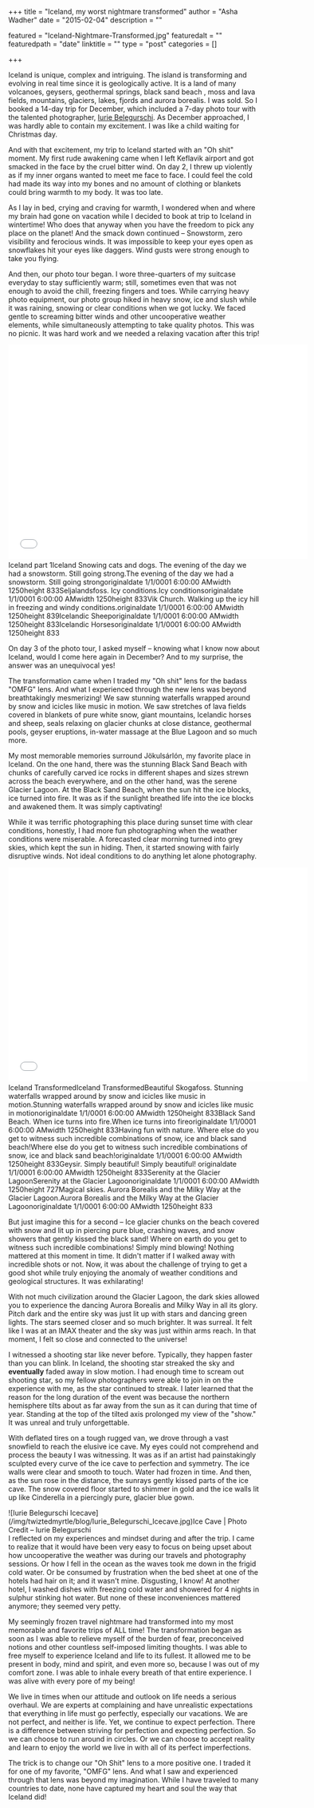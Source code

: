 +++
title = "Iceland, my worst nightmare transformed"
author = "Asha Wadher"
date = "2015-02-04"
description = ""

featured = "Iceland-Nightmare-Transformed.jpg"
featuredalt = ""
featuredpath = "date"
linktitle = ""
type = "post"
categories = []

+++

Iceland is unique, complex and intriguing. The island is transforming and evolving in real time since it is geologically active. It is a land of many volcanoes, geysers, geothermal springs, black sand beach , moss and lava fields, mountains, glaciers, lakes, fjords and aurora borealis. I was sold. So I booked a 14-day trip for December, which included a 7-day photo tour with the talented photographer, <a href="http://www.iuriebelegurschi.com/" target="_blank">Iurie Belegurschi</a>. As December approached, I was hardly able to contain my excitement. I was like a child waiting for Christmas day.

And with that excitement, my trip to Iceland started with an "Oh shit" moment. My first rude awakening came when I left Keflavik airport and got smacked in the face by the cruel bitter wind. On day 2, I threw up violently as if my inner organs wanted to meet me face to face. I could feel the cold had made its way into my bones and no amount of clothing or blankets could bring warmth to my body. It was too late.

As I lay in bed, crying and craving for warmth, I wondered when and where my brain had gone on vacation while I decided to book at trip to Iceland in wintertime! Who does that anyway when you have the freedom to pick any place on the planet! And the smack down continued – Snowstorm, zero visibility and ferocious winds. It was impossible to keep your eyes open as snowflakes hit your eyes like daggers. Wind gusts were strong enough to take you flying.

And then, our photo tour began. I wore three-quarters of my suitcase everyday to stay sufficiently warm; still, sometimes even that was not enough to avoid the chill, freezing fingers and toes. While carrying heavy photo equipment, our photo group hiked in heavy snow, ice and slush while it was raining, snowing or clear conditions when we got lucky. We faced gentle to screaming bitter winds and other uncooperative weather elements, while simultaneously attempting to take quality photos. This was no picnic. It was hard work and we needed a relaxing vacation after this trip!

<iframe width="600" height="430" src="//www.cincopa.com/media-platform/iframe.aspx?fid=AYJAbQs9jOGi" frameborder="0" allowfullscreen scrolling="no"></iframe><noscript><span>Iceland part 1</span><span>Iceland </span><span>Snowing cats and dogs. The evening of the day we had a snowstorm. Still going strong.</span><span>The evening of the day we had a snowstorm. Still going strong</span><span>originaldate</span><span> 1/1/0001 6:00:00 AM</span><span>width</span><span> 1250</span><span>height</span><span> 833</span><span>Seljalandsfoss. Icy conditions.</span><span>Icy conditions</span><span>originaldate</span><span> 1/1/0001 6:00:00 AM</span><span>width</span><span> 1250</span><span>height</span><span> 833</span><span>Vik Church. Walking up the icy hill in freezing and windy conditions.</span><span>originaldate</span><span> 1/1/0001 6:00:00 AM</span><span>width</span><span> 1250</span><span>height</span><span> 839</span><span>Icelandic Sheep</span><span>originaldate</span><span> 1/1/0001 6:00:00 AM</span><span>width</span><span> 1250</span><span>height</span><span> 833</span><span>Icelandic Horses</span><span>originaldate</span><span> 1/1/0001 6:00:00 AM</span><span>width</span><span> 1250</span><span>height</span><span> 833</span></noscript>

On day 3 of the photo tour, I asked myself – knowing what I know now about Iceland, would I come here again in December? And to my surprise, the answer was an unequivocal yes!

The transformation came when I traded my "Oh shit" lens for the badass "OMFG" lens. And what I experienced through the new lens was beyond breathtakingly mesmerizing! We saw stunning waterfalls wrapped around by snow and icicles like music in motion. We saw stretches of lava fields covered in blankets of pure white snow, giant mountains, Icelandic horses and sheep, seals relaxing on glacier chunks at close distance, geothermal pools, geyser eruptions, in-water massage at the Blue Lagoon and so much more.

My most memorable memories surround Jökulsárlón, my favorite place in Iceland. On the one hand, there was the stunning Black Sand Beach with chunks of carefully carved ice rocks in different shapes and sizes strewn across the beach everywhere, and on the other hand, was the serene Glacier Lagoon. At the Black Sand Beach, when the sun hit the ice blocks, ice turned into fire. It was as if the sunlight breathed life into the ice blocks and awakened them. It was simply captivating!

While it was terrific photographing this place during sunset time with clear conditions, honestly, I had more fun photographing when the weather conditions were miserable. A forecasted clear morning turned into grey skies, which kept the sun in hiding. Then, it started snowing with fairly disruptive winds. Not ideal conditions to do anything let alone photography.

<iframe width="600" height="430" src="//www.cincopa.com/media-platform/iframe.aspx?fid=A4NALSssj6Gm" frameborder="0" allowfullscreen scrolling="no"></iframe><noscript><span>Iceland Transformed</span><span>Iceland Transformed</span><span>Beautiful Skogafoss. Stunning waterfalls wrapped around by snow and icicles like music in motion.</span><span>Stunning waterfalls wrapped around by snow and icicles like music in motion</span><span>originaldate</span><span> 1/1/0001 6:00:00 AM</span><span>width</span><span> 1250</span><span>height</span><span> 833</span><span>Black Sand Beach. When ice turns into fire.</span><span>When ice turns into fire</span><span>originaldate</span><span> 1/1/0001 6:00:00 AM</span><span>width</span><span> 1250</span><span>height</span><span> 833</span><span>Having fun with nature. Where else do you get to witness such incredible combinations of snow, ice and black sand beach!</span><span>Where else do you get to witness such incredible combinations of snow, ice and black sand beach!</span><span>originaldate</span><span> 1/1/0001 6:00:00 AM</span><span>width</span><span> 1250</span><span>height</span><span> 833</span><span>Geysir. Simply beautiful! </span><span>Simply beautiful! </span><span>originaldate</span><span> 1/1/0001 6:00:00 AM</span><span>width</span><span> 1250</span><span>height</span><span> 833</span><span>Serenity at the Glacier Lagoon</span><span>Serenity at the Glacier Lagoon</span><span>originaldate</span><span> 1/1/0001 6:00:00 AM</span><span>width</span><span> 1250</span><span>height</span><span> 727</span><span>Magical skies. Aurora Borealis and the Milky Way at the Glacier Lagoon.</span><span>Aurora Borealis and the Milky Way at the Glacier Lagoon</span><span>originaldate</span><span> 1/1/0001 6:00:00 AM</span><span>width</span><span> 1250</span><span>height</span><span> 833</span></noscript>

But just imagine this for a second – Ice glacier chunks on the beach covered with snow and lit up in piercing pure blue, crashing waves, and snow showers that gently kissed the black sand! Where on earth do you get to witness such incredible combinations! Simply mind blowing! Nothing mattered at this moment in time. It didn't matter if I walked away with incredible shots or not. Now, it was about the challenge of trying to get a good shot while truly enjoying the anomaly of weather conditions and geological structures. It was exhilarating!

With not much civilization around the Glacier Lagoon, the dark skies allowed you to experience the dancing Aurora Borealis and Milky Way in all its glory. Pitch dark and the entire sky was just lit up with stars and dancing green lights. The stars seemed closer and so much brighter. It was surreal. It felt like I was at an IMAX theater and the sky was just within arms reach. In that moment, I felt so close and connected to the universe!

I witnessed a shooting star like never before. Typically, they happen faster than you can blink. In Iceland, the shooting star streaked the sky and **eventually** faded away in slow motion. I had enough time to scream out shooting star, so my fellow photographers were able to join in on the experience with me, as the star continued to streak. I later learned that the reason for the long duration of the event was because the northern hemisphere tilts about as far away from the sun as it can during that time of year. Standing at the top of the tilted axis prolonged my view of the "show." It was unreal and truly unforgettable.

With deflated tires on a tough rugged van, we drove through a vast snowfield to reach the elusive ice cave. My eyes could not comprehend and process the beauty I was witnessing. It was as if an artist had painstakingly sculpted every curve of the ice cave to perfection and symmetry. The ice walls were clear and smooth to touch. Water had frozen in time. And then, as the sun rose in the distance, the sunrays gently kissed parts of the ice cave. The snow covered floor started to shimmer in gold and the ice walls lit up like Cinderella in a piercingly pure, glacier blue gown.

<div>![Iurie Belegurschi Icecave](/img/twiztedmyrtle/blog/Iurie_Belegurschi_Icecave.jpg)Ice Cave | Photo Credit – Iurie Belegurschi

</div>I reflected on my experiences and mindset during and after the trip. I came to realize that it would have been very easy to focus on being upset about how uncooperative the weather was during our travels and photography sessions. Or how I fell in the ocean as the waves took me down in the frigid cold water. Or be consumed by frustration when the bed sheet at one of the hotels had hair on it; and it wasn't mine. Disgusting, I know! At another hotel, I washed dishes with freezing cold water and showered for 4 nights in sulphur stinking hot water. But none of these inconveniences mattered anymore; they seemed very petty.

My seemingly frozen travel nightmare had transformed into my most memorable and favorite trips of ALL time! The transformation began as soon as I was able to relieve myself of the burden of fear, preconceived notions and other countless self-imposed limiting thoughts. I was able to free myself to experience Iceland and life to its fullest. It allowed me to be present in body, mind and spirit, and even more so, because I was out of my comfort zone. I was able to inhale every breath of that entire experience. I was alive with every pore of my being!

We live in times when our attitude and outlook on life needs a serious overhaul. We are experts at complaining and have unrealistic expectations that everything in life must go perfectly, especially our vacations. We are not perfect, and neither is life. Yet, we continue to expect perfection. There is a difference between striving for perfection and expecting perfection. So we can choose to run around in circles. Or we can choose to accept reality and learn to enjoy the world we live in with all of its perfect imperfections.

The trick is to change our "Oh Shit" lens to a more positive one. I traded it for one of my favorite, "OMFG" lens. And what I saw and experienced through that lens was beyond my imagination. While I have traveled to many countries to date, none have captured my heart and soul the way that Iceland did!
